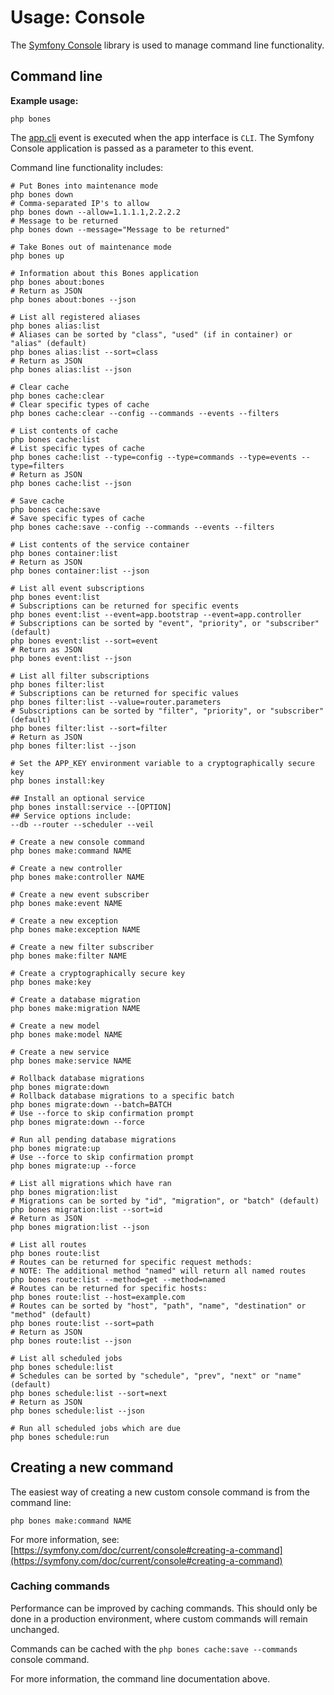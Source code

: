 # Usage: Console

The [Symfony Console](https://github.com/symfony/console) library is used to manage command line functionality.

## Command line

**Example usage:**

```
php bones
```

The [app.cli](../services/events.md) event is executed when the app interface is `CLI`.
The Symfony Console application is passed as a parameter to this event.

Command line functionality includes:

```shell
# Put Bones into maintenance mode
php bones down
# Comma-separated IP's to allow
php bones down --allow=1.1.1.1,2.2.2.2
# Message to be returned
php bones down --message="Message to be returned"

# Take Bones out of maintenance mode
php bones up

# Information about this Bones application
php bones about:bones
# Return as JSON
php bones about:bones --json

# List all registered aliases
php bones alias:list
# Aliases can be sorted by "class", "used" (if in container) or "alias" (default)
php bones alias:list --sort=class
# Return as JSON
php bones alias:list --json

# Clear cache
php bones cache:clear
# Clear specific types of cache
php bones cache:clear --config --commands --events --filters

# List contents of cache
php bones cache:list
# List specific types of cache
php bones cache:list --type=config --type=commands --type=events --type=filters
# Return as JSON
php bones cache:list --json

# Save cache
php bones cache:save
# Save specific types of cache
php bones cache:save --config --commands --events --filters

# List contents of the service container
php bones container:list
# Return as JSON
php bones container:list --json

# List all event subscriptions
php bones event:list
# Subscriptions can be returned for specific events
php bones event:list --event=app.bootstrap --event=app.controller
# Subscriptions can be sorted by "event", "priority", or "subscriber" (default)
php bones event:list --sort=event
# Return as JSON
php bones event:list --json

# List all filter subscriptions
php bones filter:list
# Subscriptions can be returned for specific values
php bones filter:list --value=router.parameters
# Subscriptions can be sorted by "filter", "priority", or "subscriber" (default)
php bones filter:list --sort=filter
# Return as JSON
php bones filter:list --json

# Set the APP_KEY environment variable to a cryptographically secure key
php bones install:key

## Install an optional service
php bones install:service --[OPTION]
## Service options include:
--db --router --scheduler --veil

# Create a new console command
php bones make:command NAME

# Create a new controller
php bones make:controller NAME

# Create a new event subscriber
php bones make:event NAME

# Create a new exception
php bones make:exception NAME

# Create a new filter subscriber
php bones make:filter NAME

# Create a cryptographically secure key
php bones make:key

# Create a database migration
php bones make:migration NAME

# Create a new model
php bones make:model NAME

# Create a new service
php bones make:service NAME

# Rollback database migrations
php bones migrate:down
# Rollback database migrations to a specific batch
php bones migrate:down --batch=BATCH
# Use --force to skip confirmation prompt
php bones migrate:down --force

# Run all pending database migrations
php bones migrate:up 
# Use --force to skip confirmation prompt
php bones migrate:up --force

# List all migrations which have ran
php bones migration:list
# Migrations can be sorted by "id", "migration", or "batch" (default)
php bones migration:list --sort=id
# Return as JSON
php bones migration:list --json

# List all routes
php bones route:list
# Routes can be returned for specific request methods:
# NOTE: The additional method "named" will return all named routes
php bones route:list --method=get --method=named
# Routes can be returned for specific hosts:
php bones route:list --host=example.com
# Routes can be sorted by "host", "path", "name", "destination" or "method" (default)
php bones route:list --sort=path
# Return as JSON
php bones route:list --json

# List all scheduled jobs
php bones schedule:list
# Schedules can be sorted by "schedule", "prev", "next" or "name" (default)
php bones schedule:list --sort=next
# Return as JSON
php bones schedule:list --json

# Run all scheduled jobs which are due
php bones schedule:run
```

## Creating a new command

The easiest way of creating a new custom console command is from the command line:

```
php bones make:command NAME
```

For more information, see: [https://symfony.com/doc/current/console#creating-a-command](https://symfony.com/doc/current/console#creating-a-command)

### Caching commands

Performance can be improved by caching commands.
This should only be done in a production environment, where custom commands will remain unchanged.

Commands can be cached with the `php bones cache:save --commands` console command.

For more information, the command line documentation above.